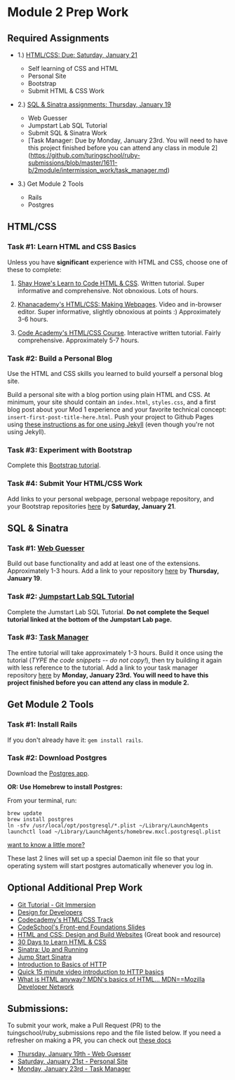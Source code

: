 # Module 2 Prep Work

## Required Assignments

* 1.) [HTML/CSS: Due: Saturday, January 21](https://github.com/turingschool/ruby-submissions/blob/master/1611-b/2module/intermission_work/personal_site_html_css.md)
    * Self learning of CSS and HTML
    * Personal Site
    * Bootstrap
    * Submit HTML & CSS Work

* 2.) [SQL & Sinatra assignments: Thursday, January 19](https://github.com/turingschool/ruby-submissions/blob/master/1611-b/2module/intermission_work/web_guesser.md) 
    * Web Guesser
    * Jumpstart Lab SQL Tutorial
    * Submit SQL & Sinatra Work
    * [Task Manager: Due by Monday, January 23rd. You will need to have this project finished before you can attend any class in module 2] (https://github.com/turingschool/ruby-submissions/blob/master/1611-b/2module/intermission_work/task_manager.md) 
* 3.) Get Module 2 Tools
    * Rails
    * Postgres

## HTML/CSS

### Task #1: Learn HTML and CSS Basics

  Unless you have **significant** experience with HTML and CSS, choose one of these to complete:

  1) [Shay Howe's Learn to Code HTML & CSS](http://learn.shayhowe.com/html-css/). Written tutorial. Super informative and comprehensive. Not obnoxious. Lots of hours.

  2) [Khanacademy's HTML/CSS: Making Webpages](https://www.khanacademy.org/computing/computer-programming/html-css). Video and in-browser editor. Super informative, slightly obnoxious at points :) Approximately 3-6 hours.

  3) [Code Academy's HTML/CSS Course](https://www.codecademy.com/learn/web). Interactive written tutorial. Fairly comprehensive. Approximately 5-7 hours.

### Task #2: Build a Personal Blog

  Use the HTML and CSS skills you learned to build yourself a personal blog site.

  Build a personal site with a blog portion using plain HTML and CSS. At minimum, your site should contain an `index.html`, `styles.css`, and a first blog post about your Mod 1 experience and your favorite technical concept: `insert-first-post-title-here.html`. Push your project to Github Pages using [these instructions as for one using Jekyll](https://github.com/turingschool/lesson_plans/blob/master/electives/jekyll-blog-github-pages/pushing-project-to-gh-pages.markdown) (even though you're not using Jekyll).

### Task #3: Experiment with Bootstrap

  Complete this [Bootstrap tutorial](https://github.com/s-espinosa/bootstrap_tutorial).


### Task #4: Submit Your HTML/CSS Work

  Add links to your personal webpage, personal webpage repository, and your Bootstrap repositories [here](https://github.com/turingschool/ruby-submissions/blob/master/1611-b/2module/intermission_work/personal_site_html_css.md) by **Saturday, January 21**.

## SQL & Sinatra

### Task #1: [Web Guesser](http://tutorials.jumpstartlab.com/projects/web_guesser.html)

  Build out base functionality and add at least one of the extensions. Approximately 1-3 hours. Add a link to your repository [here](https://github.com/turingschool/ruby-submissions/blob/master/1611-b/2module/intermission_work/web_guesser.md) by **Thursday, January 19**.

### Task #2: [Jumpstart Lab SQL Tutorial](http://tutorials.jumpstartlab.com/topics/sql/fundamental_sql.html)

  Complete the Jumstart Lab SQL Tutorial. **Do not complete the Sequel tutorial linked at the bottom of the Jumpstart Lab page.**

### Task #3: [Task Manager](https://github.com/s-espinosa/task_manager_redux)

  The entire tutorial will take approximately 1-3 hours. Build it once using the tutorial (*TYPE the code snippets -- do not copy!*), then try building it again with less reference to the tutorial. Add a link to your task manager repository [here](https://github.com/turingschool/ruby-submissions/blob/master/1611-b/2module/intermission_work/task_manager.md) by **Monday, January 23rd. __You will need to have this project finished before you can attend any class in module 2__.**

## Get Module 2 Tools

### Task #1: Install Rails

  If you don't already have it: `gem install rails`.

### Task #2: Download Postgres

  Download the [Postgres app](http://postgresapp.com/).

  __OR: Use Homebrew to install Postgres:__

  From your terminal, run:

  ```
  brew update
  brew install postgres
  ln -sfv /usr/local/opt/postgresql/*.plist ~/Library/LaunchAgents
  launchctl load ~/Library/LaunchAgents/homebrew.mxcl.postgresql.plist
  ```
  [want to know a little more?](http://www.fyquah.me/setup-postgresql-on-os-x)

  These last 2 lines will set up a special Daemon init file so that your operating
  system will start postgres automatically whenever you log in.

## Optional Additional Prep Work

* [Git Tutorial - Git Immersion](http://gitimmersion.com/)
* [Design for Developers](http://webdesign.tutsplus.com/series/design-school-for-developers--webdesign-13793)
* [Codecademy's HTML/CSS Track](http://www.codecademy.com/en/tracks/web)
* [CodeSchool's Front-end Foundations Slides](http://courseware.codeschool.com/front-end-foundations/Front-end-Foundations.pdf)
* [HTML and CSS: Design and Build Websites](http://www.amazon.com/HTML-CSS-Design-Build-Websites/dp/1118008189) (Great book and resource)
* [30 Days to Learn HTML & CSS](http://webdesign.tutsplus.com/courses/30-days-to-learn-html-css)
* [Sinatra: Up and Running](http://www.amazon.com/Sinatra-Up-Running-Alan-Harris/dp/1449304230/ref=sr_1_2?ie=UTF8&qid=1422133158&sr=8-2&keywords=sinatra+application)
* [Jump Start Sinatra](http://www.amazon.com/Jump-Start-Sinatra-Darren-Jones/dp/0987332147/ref=sr_1_1?ie=UTF8&qid=1422133181&sr=8-1&keywords=jumpstart+sinatra)
* [Introduction to Basics of HTTP](https://www3.ntu.edu.sg/home/ehchua/programming/webprogramming/HTTP_Basics.html)
* [Quick 15 minute video introduction to HTTP basics](https://www.youtube.com/watch?v=18XDokfwIDo)
* [What is HTML anyway? MDN's basics of HTML...  MDN==Mozilla Developer Network](https://developer.mozilla.org/en-US/Learn/Getting_started_with_the_web/HTML_basics)

## Submissions:

To submit your work, make a Pull Request (PR) to the tuingschool/ruby_submissions repo and the file listed below. If you need a refresher on making a PR, you can check out [these docs](https://help.github.com/articles/creating-a-pull-request/)

* [Thursday, January 19th - Web Guesser](https://github.com/turingschool/ruby-submissions/blob/master/1611-b/2module/intermission_work/web_guesser.md)
* [Saturday, January 21st - Personal Site](https://github.com/turingschool/ruby-submissions/blob/master/1611-b/2module/intermission_work/personal_site_html_css.md)
* [Monday, January 23rd - Task Manager](https://github.com/turingschool/ruby-submissions/blob/master/1611-b/2module/intermission_work/task_manager.md)
